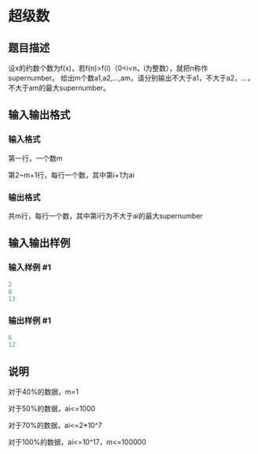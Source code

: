 # 超级数

## 题目描述

设x的约数个数为f(x)，若f(n)>f(i)（0<i<n，i为整数），就把n称作supernumber。 给出m个数a1,a2,...,am，请分别输出不大于a1，不大于a2，...，不大于am的最大supernumber。 

## 输入输出格式

### 输入格式

第一行，一个数m

第2~m+1行，每行一个数，其中第i+1为ai

### 输出格式

共m行，每行一个数，其中第i行为不大于ai的最大supernumber

## 输入输出样例

### 输入样例 #1

```cpp
2
8
13
```


### 输出样例 #1

```cpp
6
12
```


## 说明

对于40%的数据，m=1

对于50%的数据，ai<=1000

对于70%的数据，ai<=2\*10^7

对于100%的数据，ai<=10^17，m<=100000

